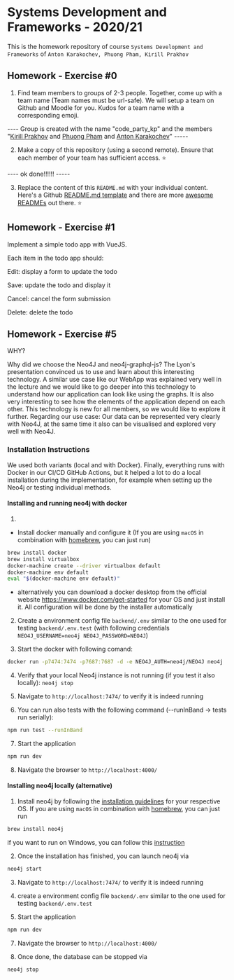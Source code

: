 # Systems Development and Frameworks - 2020/21

This is the homework repository of course `Systems Development and Frameworks` of `Anton Karakochev, Phuong Pham, Kirill Prakhov`

## Homework - Exercise #0

1. Find team members to groups of 2-3 people. Together, come up with a team name (Team names must be url-safe). We will setup a team on Github and Moodle for you. Kudos for a team name with a corresponding emoji.

---- Group is created with the name "code_party_kp" and the members "[Kirill Prakhov](https://github.com/kipmann) and [Phuong Pham](https://github.com/jingyophuong) and [Anton Karakochev](https://github.com/KarakoA)" -----

2. Make a copy of this repository (using a second remote). Ensure that each member of your team has sufficient access. :star:

---- ok done!!!!!! -----

3. Replace the content of this `README.md` with your individual content. Here's a Github [README.md template](https://github.com/othneildrew/Best-README-Template) and there are more [awesome READMEs](https://github.com/matiassingers/awesome-readme) out there. :star:

## Homework - Exercise #1

Implement a simple todo app with VueJS.

Each item in the todo app should:

Edit: display a form to update the todo

Save: update the todo and display it

Cancel: cancel the form submission

Delete: delete the todo

## Homework - Exercise #5
WHY?

Why did we choose the Neo4J and neo4j-graphql-js? The Lyon's presentation convinced us to use and learn about this interesting technology. A similar use case like our WebApp was explained very well in the lecture and we would like to go deeper into this technology to understand how our application can look like using the graphs. It is also very interesting to see how the elements of the application depend on each other. This technology is new for all members, so we would like to explore it further. Regarding our use case: Our data can be represented very clearly with Neo4J, at the same time it also can be visualised and explored very well with Neo4J.

### Installation Instructions

We used both variants (local and with Docker). Finally, everything runs with Docker in our CI/CD GitHub Actions, but it helped a lot to do a local installation during the implementation, for example when setting up the Neo4j or testing individual methods.

#### Installing and running neo4j with docker
1. 
- Install docker manually and configure it (If you are using `macOS` in combination with [homebrew](https://brew.sh/), you can just run)
```bash
brew install docker
brew install virtualbox
docker-machine create --driver virtualbox default
docker-machine env default
eval "$(docker-machine env default)"
```
- alternatively you can download a docker desktop from the official website https://www.docker.com/get-started for your OS and just install it. All configuration will be done by the installer automatically

2. Create a environment config file `backend/.env` similar to the one used for testing `backend/.env.test` (with following credentials `NEO4J_USERNAME=neo4j NEO4J_PASSWORD=NEO4J`)

3. Start the docker with following comand:
```bash
docker run -p7474:7474 -p7687:7687 -d -e NEO4J_AUTH=neo4j/NEO4J neo4j
```
4. Verify that your local Neo4j instance is not running (if you test it also locally): `neo4j stop`

5. Navigate to `http://localhost:7474/` to verify it is indeed running

6. You can run also tests with the following command (--runInBand -> tests run serially):
```bash
npm run test --runInBand
```
7. Start the application
```bash
npm run dev
```
8. Navigate the browser to ```http://localhost:4000/```

#### Installing neo4j locally (alternative)

1. Install neo4j by following the [installation guidelines](https://neo4j.com/docs/operations-manual/current/installation/) for your respective OS. If you are using `macOS` in combination with [homebrew](https://brew.sh/), you can just run
```bash
brew install neo4j
```
if you want to run on Windows, you can follow this [instruction](https://neo4j.com/docs/operations-manual/current/installation/windows/)

2. Once the installation has finished, you can launch neo4j via
```bash
neo4j start
```
3. Navigate to `http://localhost:7474/` to verify it is indeed running

5. create a environment config file `backend/.env` similar to the one used for testing `backend/.env.test`

6. Start the application
```bash
npm run dev
```
7. Navigate the browser to ```http://localhost:4000/```

8. Once done, the database can be stopped via  
```
neo4j stop
```
